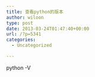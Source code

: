 ```yaml
---
title: 查看python的版本
author: wiloon
type: post
date: 2013-03-24T01:47:40+00:00
url: /?p=5341
categories:
  - Uncategorized

---
```

python -V